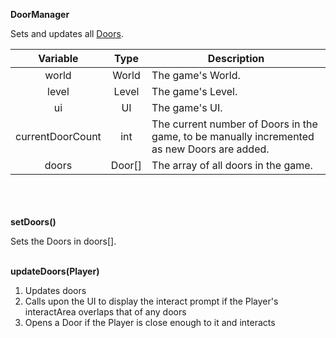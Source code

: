 __DoorManager__

Sets and updates all [Doors](door.md).

|     Variable     |  Type  | Description                                                                                 |
|:----------------:|:------:|---------------------------------------------------------------------------------------------|
|      world       | World  | The game's World.                                                                           |
|      level       | Level  | The game's Level.                                                                           |
|        ui        |   UI   | The game's UI.                                                                              |
| currentDoorCount |  int   | The current number of Doors in the game, to be manually incremented as new Doors are added. |
|      doors       | Door[] | The array of all doors in the game.                                                         |

\
\
\
__setDoors()__

Sets the Doors in doors[].

\
__updateDoors(Player)__

1. Updates doors
2. Calls upon the UI to display the interact prompt if the Player's interactArea overlaps that of any doors
3. Opens a Door if the Player is close enough to it and interacts